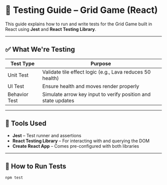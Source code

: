 # 🧪 Testing Guide – Grid Game (React)

This guide explains how to run and write tests for the Grid Game built in React using **Jest** and **React Testing Library**.

---

## ✅ What We're Testing

| Test Type      | Purpose                                                             |
|----------------|---------------------------------------------------------------------|
| Unit Test      | Validate tile effect logic (e.g., Lava reduces 50 health)           |
| UI Test        | Ensure health and moves render properly                             |
| Behavior Test  | Simulate arrow key input to verify position and state updates       |

---

## 🧰 Tools Used

- **Jest** – Test runner and assertions
- **React Testing Library** – For interacting with and querying the DOM
- **Create React App** – Comes pre-configured with both libraries

---

## 🚀 How to Run Tests

```bash
npm test